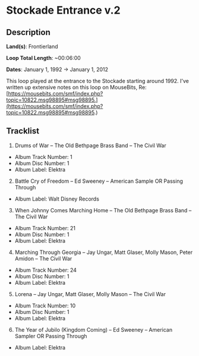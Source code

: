 # Stockade Entrance v.2

## Description

**Land(s)**: Frontierland

**Loop Total Length**: ~00:06:00

**Dates**: January 1, 1992 → January 1, 2012

This loop played at the entrance to the Stockade starting around 1992. I’ve written up extensive notes on this loop on MouseBits, Re: [https://mousebits.com/smf/index.php?topic=10822.msg98895#msg98895.](https://mousebits.com/smf/index.php?topic=10822.msg98895#msg98895.)

## Tracklist

1. Drums of War – The Old Bethpage Brass Band – The Civil War
- Album Track Number: 1
- Album Disc Number: 1
- Album Label: Elektra

2. Battle Cry of Freedom – Ed Sweeney – American Sample OR Passing Through
- Album Label: Walt Disney Records

3. When Johnny Comes Marching Home – The Old Bethpage Brass Band – The Civil War
- Album Track Number: 21
- Album Disc Number: 1
- Album Label: Elektra

4. Marching Through Georgia – Jay Ungar, Matt Glaser, Molly Mason, Peter Amidon – The Civil War
- Album Track Number: 24
- Album Disc Number: 1
- Album Label: Elektra

5. Lorena – Jay Ungar, Matt Glaser, Molly Mason – The Civil War
- Album Track Number: 10
- Album Disc Number: 1
- Album Label: Elektra

6. The Year of Jubilo (Kingdom Coming) – Ed Sweeney – American Sampler OR Passing Through
- Album Label: Elektra
